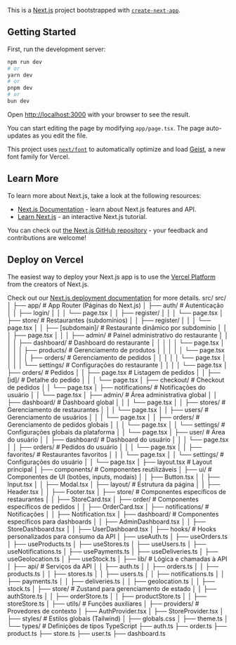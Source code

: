 This is a [Next.js](https://nextjs.org) project bootstrapped with [`create-next-app`](https://nextjs.org/docs/app/api-reference/cli/create-next-app).

## Getting Started

First, run the development server:

```bash
npm run dev
# or
yarn dev
# or
pnpm dev
# or
bun dev
```

Open [http://localhost:3000](http://localhost:3000) with your browser to see the result.

You can start editing the page by modifying `app/page.tsx`. The page auto-updates as you edit the file.

This project uses [`next/font`](https://nextjs.org/docs/app/building-your-application/optimizing/fonts) to automatically optimize and load [Geist](https://vercel.com/font), a new font family for Vercel.

## Learn More

To learn more about Next.js, take a look at the following resources:

- [Next.js Documentation](https://nextjs.org/docs) - learn about Next.js features and API.
- [Learn Next.js](https://nextjs.org/learn) - an interactive Next.js tutorial.

You can check out [the Next.js GitHub repository](https://github.com/vercel/next.js) - your feedback and contributions are welcome!

## Deploy on Vercel

The easiest way to deploy your Next.js app is to use the [Vercel Platform](https://vercel.com/new?utm_medium=default-template&filter=next.js&utm_source=create-next-app&utm_campaign=create-next-app-readme) from the creators of Next.js.

Check out our [Next.js deployment documentation](https://nextjs.org/docs/app/building-your-application/deploying) for more details.
src/
src/
│
├── app/                    # App Router (Páginas do Next.js)
│   ├── auth/               # Autenticação
│   │   ├── login/
│   │   │   └── page.tsx
│   │   ├── register/
│   │   │   └── page.tsx
│   ├── store/              # Restaurantes (subdomínios)
│   │   ├── register/
│   │   │   └── page.tsx
│   │   ├── [subdomain]/    # Restaurante dinâmico por subdomínio
│   │   │   ├── page.tsx
│   │   │   ├── admin/      # Painel administrativo do restaurante
│   │   │   │   ├── dashboard/  # Dashboard do restaurante
│   │   │   │   │   └── page.tsx
│   │   │   │   ├── products/   # Gerenciamento de produtos
│   │   │   │   │   └── page.tsx
│   │   │   │   ├── orders/     # Gerenciamento de pedidos
│   │   │   │   │   └── page.tsx
│   │   │   │   └── settings/   # Configurações do restaurante
│   │   │   │       └── page.tsx
│   ├── orders/             # Pedidos
│   │   ├── page.tsx        # Listagem de pedidos
│   │   ├── [id]/           # Detalhe do pedido
│   │   │   └── page.tsx
│   ├── checkout/           # Checkout de pedidos
│   │   └── page.tsx
│   ├── notifications/      # Notificações do usuário
│   │   └── page.tsx
│   ├── admin/              # Área administrativa global
│   │   ├── dashboard/      # Dashboard global
│   │   │   └── page.tsx
│   │   ├── stores/         # Gerenciamento de restaurantes
│   │   │   └── page.tsx
│   │   ├── users/          # Gerenciamento de usuários
│   │   │   └── page.tsx
│   │   ├── orders/         # Gerenciamento de pedidos globais
│   │   │   └── page.tsx
│   │   └── settings/       # Configurações globais da plataforma
│   │       └── page.tsx
│   ├── user/               # Área do usuário
│   │   ├── dashboard/      # Dashboard do usuário
│   │   │   └── page.tsx
│   │   ├── orders/         # Pedidos do usuário
│   │   │   └── page.tsx
│   │   ├── favorites/      # Restaurantes favoritos
│   │   │   └── page.tsx
│   │   └── settings/       # Configurações do usuário
│   │       └── page.tsx
│   ├── layout.tsx          # Layout principal
│
├── components/             # Componentes reutilizáveis
│   ├── ui/                 # Componentes de UI (botões, inputs, modais)
│   │   ├── Button.tsx
│   │   ├── Input.tsx
│   │   ├── Modal.tsx
│   ├── layout/             # Estrutura da página
│   │   ├── Header.tsx
│   │   ├── Footer.tsx
│   ├── store/              # Componentes específicos de restaurantes
│   │   ├── StoreCard.tsx
│   ├── order/              # Componentes específicos de pedidos
│   │   ├── OrderCard.tsx
│   ├── notifications/      # Notificações
│   │   ├── Notification.tsx
│   ├── dashboard/          # Componentes específicos para dashboards
│   │   ├── AdminDashboard.tsx
│   │   ├── StoreDashboard.tsx
│   │   ├── UserDashboard.tsx
│
├── hooks/                  # Hooks personalizados para consumo da API
│   ├── useAuth.ts
│   ├── useOrders.ts
│   ├── useProducts.ts
│   ├── useStores.ts
│   ├── useUsers.ts
│   ├── useNotifications.ts
│   ├── usePayments.ts
│   ├── useDeliveries.ts
│   ├── useGeolocation.ts
│   ├── useStock.ts
│
├── lib/                    # Lógica e chamadas à API
│   ├── api/                # Serviços da API
│   │   ├── auth.ts
│   │   ├── orders.ts
│   │   ├── products.ts
│   │   ├── stores.ts
│   │   ├── users.ts
│   │   ├── notifications.ts
│   │   ├── payments.ts
│   │   ├── deliveries.ts
│   │   ├── geolocation.ts
│   │   ├── stock.ts
│   ├── store/              # Zustand para gerenciamento de estado
│   │   ├── authStore.ts
│   │   ├── orderStore.ts
│   │   ├── productStore.ts
│   │   ├── storeStore.ts
│   ├── utils/              # Funções auxiliares
│
├── providers/              # Provedores de contexto
│   ├── AuthProvider.tsx
│   ├── StoreProvider.tsx
│
├── styles/                 # Estilos globais (Tailwind)
│   ├── globals.css
│   ├── theme.ts
│
└── types/                  # Definições de tipos TypeScript
    ├── auth.ts
    ├── order.ts
    ├── product.ts
    ├── store.ts
    ├── user.ts
    ├── dashboard.ts